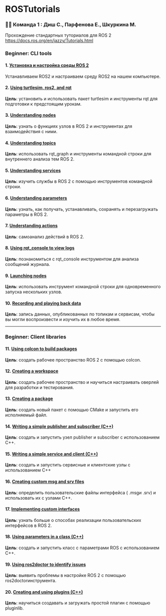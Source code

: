 # ROSTutorials

### :woman_technologist: Команда 1 : Диш С., Парфенова Е., Шкуркина М.

Прохождение стандартных туториалов для ROS 2 https://docs.ros.org/en/jazzy/Tutorials.html

### Beginner: CLI tools

#### 1. [Установка и настройка среды ROS 2](https://github.com/KateParf/ROSTutorials/blob/main/1.md)
Устанавливаем ROS2 и настраиваем среду ROS2 на нашем компьютере.

#### 2. [Using turtlesim, ros2, and rqt](https://github.com/KateParf/ROSTutorials/blob/main/2.md)
**Цель**: установить и использовать пакет turtlesim и инструменты rqt для подготовки к предстоящим урокам.

#### 3. [Understanding nodes](https://github.com/KateParf/ROSTutorials/blob/main/3.md)
**Цель**: узнать о функциях узлов в ROS 2 и инструментах для взаимодействия с ними.

#### 4. [Understanding topics](https://github.com/KateParf/ROSTutorials/blob/main/4.md)
**Цель**: использовать rqt_graph и инструменты командной строки для внутреннего анализа тем ROS 2.

#### 5. [Understanding services](https://github.com/KateParf/ROSTutorials/blob/main/5.md)
**Цель**: изучить службы в ROS 2 с помощью инструментов командной строки.

#### 6. [Understanding parameters](https://github.com/KateParf/ROSTutorials/blob/main/6.md)
**Цель**: узнать, как получать, устанавливать, сохранять и перезагружать параметры в ROS 2.

#### 7. [Understanding actions](https://github.com/KateParf/ROSTutorials/blob/main/7.md)
**Цель**: самоанализ действий в ROS 2.

#### 8. [Using rqt_console to view logs](https://github.com/KateParf/ROSTutorials/blob/main/8.md)
**Цель**: познакомиться с rqt_console инструментом для анализа сообщений журнала.

#### 9. [Launching nodes](https://github.com/KateParf/ROSTutorials/blob/main/9.md)
**Цель**: использовать инструмент командной строки для одновременного запуска нескольких узлов.

#### 10. [Recording and playing back data](https://github.com/KateParf/ROSTutorials/blob/main/10.md)
**Цель**: запись данных, опубликованных по топикам и сервисам, чтобы вы могли воспроизвести и изучить их в любое время.

---

### Beginner: Client libraries

#### 11. [Using colcon to build packages](https://github.com/KateParf/ROSTutorials/blob/main/11.md)
**Цель**: создать рабочее пространство ROS 2 с помощью colcon.

#### 12. [Creating a workspace](https://github.com/KateParf/ROSTutorials/blob/main/12.md)
**Цель**: создать рабочее пространство и научиться настраивать оверлей для разработки и тестирования.

#### 13. [Creating a package](https://github.com/KateParf/ROSTutorials/blob/main/13.md)
**Цель**: создать новый пакет с помощью CMake и запустить его исполняемый файл.

#### 14. [Writing a simple publisher and subscriber (C++)](https://github.com/KateParf/ROSTutorials/blob/main/14.md)
**Цель**: создать и запустить узел publisher и subscriber с использованием C++.

#### 15. [Writing a simple service and client (C++)](https://github.com/KateParf/ROSTutorials/blob/main/15.md)
**Цель**: создать и запустить сервисные и клиентские узлы с использованием C++

#### 16. [Creating custom msg and srv files](https://github.com/KateParf/ROSTutorials/blob/main/16.md)
**Цель**: определить пользовательские файлы интерфейса ( .msgи .srv) и использовать их с узлами C++.

#### 17. [Implementing custom interfaces](https://github.com/KateParf/ROSTutorials/blob/main/17.md)
**Цель**: узнать больше о способах реализации пользовательских интерфейсов в ROS 2.

#### 18. [Using parameters in a class (C++)](https://github.com/KateParf/ROSTutorials/blob/main/17.md)
**Цель**: создать и запустить класс с параметрами ROS с использованием C++.

#### 19. [Using ros2doctor to identify issues](https://github.com/KateParf/ROSTutorials/blob/main/17.md)
**Цель**: выявить проблемы в настройке ROS 2 с помощью ros2doctorинструмента.

#### 20. [Creating and using plugins (C++)](https://github.com/KateParf/ROSTutorials/blob/main/17.md)
**Цель**: научиться создавать и загружать простой плагин с помощью pluginlib.
